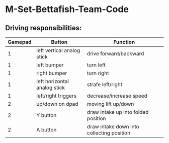 # M-Set-Bettafish-Team-Code

## Driving responsibilities:
| Gamepad | Button | Function |
| ------- | ------ | -------- |
| 1 | left vertical analog stick | drive forward/backward |
| 1 | left bumper | turn left |
| 1 | right bumper | turn right |
| 1 | left horizontal analog stick | strafe left/right |
| 1 | left/right triggers | decrease/increase speed |
| 2 | up/down on dpad | moving lift up/down |
| 2 | Y button | draw intake up into folded position |
| 2 | A button | draw intake down into collecting position |
